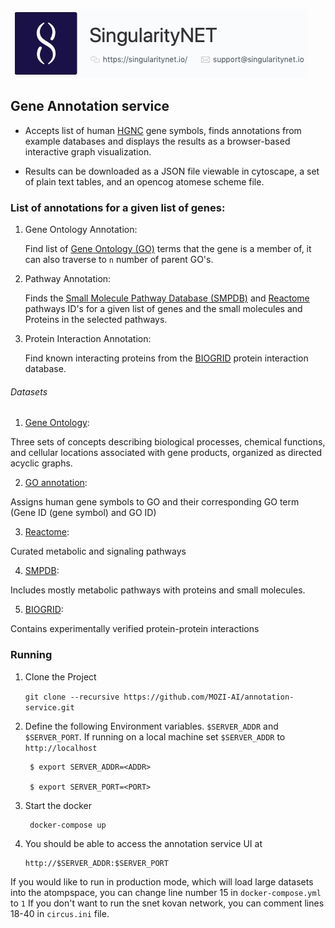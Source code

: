 [issue-template]: ../../issues/new?template=BUG_REPORT.md
[feature-template]: ../../issues/new?template=FEATURE_REQUEST.md

![singnetlogo](docs/assets/singnet-logo.jpg 'SingularityNET')

## Gene Annotation service

- Accepts list of human [HGNC](https://www.genenames.org/tools/search/#!/genes) gene symbols, finds annotations from example databases and displays the results as a browser-based interactive graph visualization.

- Results can be downloaded as a JSON file viewable in cytoscape, a set of plain text tables, and an opencog atomese scheme file.

### List of annotations for a given list of genes:

1. Gene Ontology Annotation:

	Find list of [Gene Ontology (GO)](http://geneontology.org/) terms that the gene is a member of, it can also traverse to `n` number of parent GO's.

2. Pathway Annotation:

	Finds the [Small Molecule Pathway Database (SMPDB)](http://smpdb.ca/) and [Reactome](https://reactome.org/) pathways ID's for a given list of genes and the small molecules and Proteins in the selected pathways.

3. Protein Interaction Annotation:

	Find known interacting proteins from the [BIOGRID](https://thebiogrid.org/) protein interaction database.

###### Datasets

1. [Gene Ontology](http://www.berkeleybop.org/ontologies/go.obo):

Three sets of concepts describing biological processes, chemical functions, and cellular locations associated with gene products, organized as directed acyclic graphs.

2.  [GO annotation](http://geneontology.org/gene-associations/gene_association.goa_ref_human.gz):

Assigns human gene symbols to GO and their corresponding GO term
(Gene ID (gene symbol) and GO ID)


3. [Reactome](https://reactome.org/download/current/interactors/reactome.homo_sapiens.interactions.psi-mitab.txt):

Curated metabolic and signaling pathways


4. [SMPDB](http://smpdb.ca/downloads/smpdb_proteins.csv.zip):

Includes mostly metabolic pathways with proteins and small molecules.


5. [BIOGRID](BIOGRID-ORGANISM-Homo_sapiens-3.5.166.tab2.txt):

Contains experimentally verified protein-protein interactions

### Running

1. Clone the Project

    ```git clone --recursive https://github.com/MOZI-AI/annotation-service.git```

2. Define the following Environment variables. `$SERVER_ADDR` and `$SERVER_PORT`. If running on a local machine set `$SERVER_ADDR` to `http://localhost`


        $ export SERVER_ADDR=<ADDR>

        $ export SERVER_PORT=<PORT>


3. Start the docker

        docker-compose up

3.  You should be able to access the annotation service UI at

        http://$SERVER_ADDR:$SERVER_PORT

If you would like to run in production mode, which will load large datasets into the atompspace, you can change line number 15 in `docker-compose.yml` to `1`
If you don't want to run the snet kovan network, you can comment lines 18-40 in `circus.ini` file.